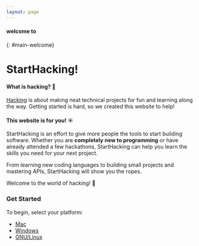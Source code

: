 ```yaml
---
layout: page
---
```


#### welcome to
{: #main-welcome}

# StartHacking!

#### What is hacking? :thinking:

[Hacking][hacker] is about making neat technical projects for fun and
learning along the way. Getting started is hard, so we created this website
to help!

#### This website is for you! :sunny:

StartHacking is an effort to give more people the tools to start building
software. Whether you are **completely new to programming** or have already
attended a few hackathons, StartHacking can help you learn the skills you
need for your next project.

From learning new coding languages to building small projects and mastering
APIs, StartHacking will show you the ropes.

Welcome to the world of hacking! :wave:

### Get Started

To begin, select your platform:

- [Mac](/mac/)
- [Windows](/windows/)
- [GNU/Linux](/gnu-linux/)

[hacker]: https://en.wikipedia.org/wiki/Hacker_culture
